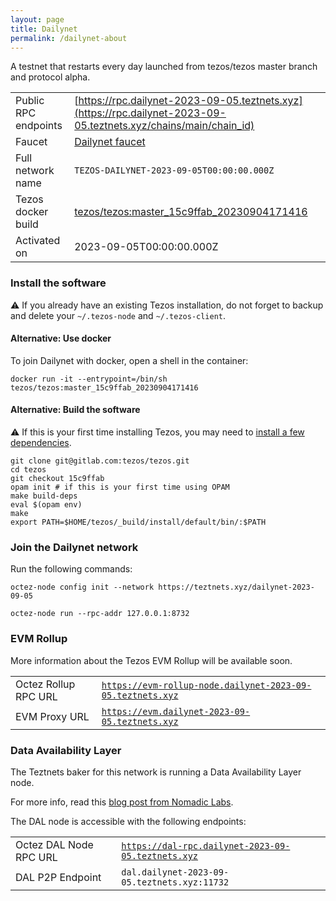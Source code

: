 ```yaml
---
layout: page
title: Dailynet
permalink: /dailynet-about
---
```


A testnet that restarts every day launched from tezos/tezos master branch and protocol alpha.

| | |
|-------|---------------------|
| Public RPC endpoints | [https://rpc.dailynet-2023-09-05.teztnets.xyz](https://rpc.dailynet-2023-09-05.teztnets.xyz/chains/main/chain_id)<br/> |
| Faucet | [Dailynet faucet](https://faucet.dailynet-2023-09-05.teztnets.xyz) |
| Full network name | `TEZOS-DAILYNET-2023-09-05T00:00:00.000Z` |
| Tezos docker build | [tezos/tezos:master_15c9ffab_20230904171416](https://hub.docker.com/r/tezos/tezos/tags?page=1&ordering=last_updated&name=master_15c9ffab_20230904171416) |
| Activated on | 2023-09-05T00:00:00.000Z |





### Install the software

⚠️  If you already have an existing Tezos installation, do not forget to backup and delete your `~/.tezos-node` and `~/.tezos-client`.



#### Alternative: Use docker

To join Dailynet with docker, open a shell in the container:

```
docker run -it --entrypoint=/bin/sh tezos/tezos:master_15c9ffab_20230904171416
```

#### Alternative: Build the software

⚠️  If this is your first time installing Tezos, you may need to [install a few dependencies](https://tezos.gitlab.io/introduction/howtoget.html#setting-up-the-development-environment-from-scratch).

```
git clone git@gitlab.com:tezos/tezos.git
cd tezos
git checkout 15c9ffab
opam init # if this is your first time using OPAM
make build-deps
eval $(opam env)
make
export PATH=$HOME/tezos/_build/install/default/bin/:$PATH
```

### Join the Dailynet network

Run the following commands:

```
octez-node config init --network https://teztnets.xyz/dailynet-2023-09-05

octez-node run --rpc-addr 127.0.0.1:8732
```


### EVM Rollup

More information about the Tezos EVM Rollup will be available soon.

| | |
|-------|---------------------|
| Octez Rollup RPC URL | [`https://evm-rollup-node.dailynet-2023-09-05.teztnets.xyz`](https://evm-rollup-node.dailynet-2023-09-05.teztnets.xyz/global/block/head) |
| EVM Proxy URL | [`https://evm.dailynet-2023-09-05.teztnets.xyz`](https://evm.dailynet-2023-09-05.teztnets.xyz) |




### Data Availability Layer

The Teztnets baker for this network is running a Data Availability Layer node.

For more info, read this [blog post from Nomadic Labs](https://research-development.nomadic-labs.com/data-availability-layer-tezos.html).

The DAL node is accessible with the following endpoints:

| | |
|-------|---------------------|
| Octez DAL Node RPC URL | [`https://dal-rpc.dailynet-2023-09-05.teztnets.xyz`](https://dal-rpc.dailynet-2023-09-05.teztnets.xyz) |
| DAL P2P Endpoint | `dal.dailynet-2023-09-05.teztnets.xyz:11732` |




